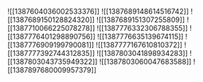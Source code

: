![[1387604036002533376]]
![[1387689148614516742]]
![[1387689150128824320]]
![[1387689151307255809]]
![[1387710066225078278]]
![[1387776332306788355]]
![[1387776401298890756]]
![[1387776635139674115]]
![[1387776909199790081]]
![[1387777167610810372]]
![[1387777392744312835]]
![[1387803041898934283]]
![[1387803043735949322]]
![[1387803060047683588]]
![[1387897680009957379]]

